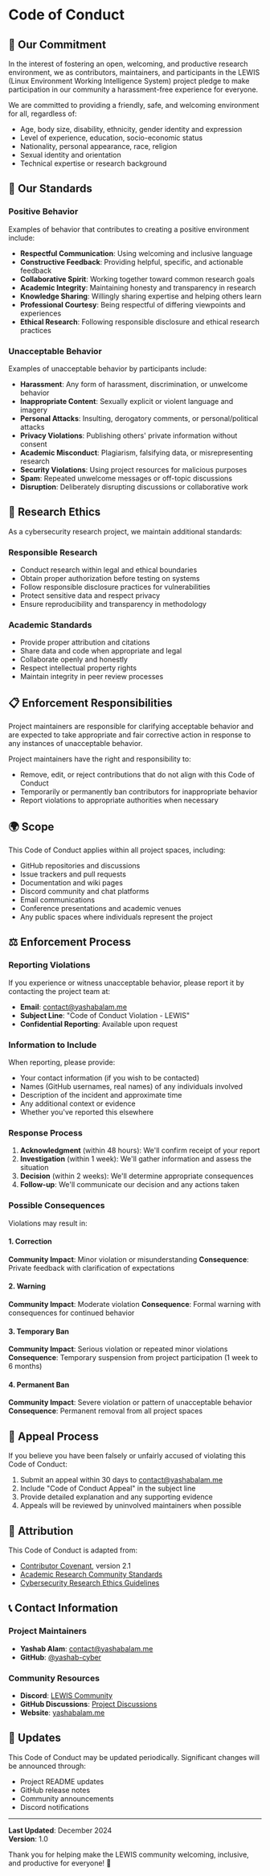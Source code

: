 # Code of Conduct

## 🤝 Our Commitment

In the interest of fostering an open, welcoming, and productive research environment, we as contributors, maintainers, and participants in the LEWIS (Linux Environment Working Intelligence System) project pledge to make participation in our community a harassment-free experience for everyone.

We are committed to providing a friendly, safe, and welcoming environment for all, regardless of:
- Age, body size, disability, ethnicity, gender identity and expression
- Level of experience, education, socio-economic status
- Nationality, personal appearance, race, religion
- Sexual identity and orientation
- Technical expertise or research background

## 🌟 Our Standards

### Positive Behavior

Examples of behavior that contributes to creating a positive environment include:

- **Respectful Communication**: Using welcoming and inclusive language
- **Constructive Feedback**: Providing helpful, specific, and actionable feedback
- **Collaborative Spirit**: Working together toward common research goals
- **Academic Integrity**: Maintaining honesty and transparency in research
- **Knowledge Sharing**: Willingly sharing expertise and helping others learn
- **Professional Courtesy**: Being respectful of differing viewpoints and experiences
- **Ethical Research**: Following responsible disclosure and ethical research practices

### Unacceptable Behavior

Examples of unacceptable behavior by participants include:

- **Harassment**: Any form of harassment, discrimination, or unwelcome behavior
- **Inappropriate Content**: Sexually explicit or violent language and imagery
- **Personal Attacks**: Insulting, derogatory comments, or personal/political attacks
- **Privacy Violations**: Publishing others' private information without consent
- **Academic Misconduct**: Plagiarism, falsifying data, or misrepresenting research
- **Security Violations**: Using project resources for malicious purposes
- **Spam**: Repeated unwelcome messages or off-topic discussions
- **Disruption**: Deliberately disrupting discussions or collaborative work

## 🔬 Research Ethics

As a cybersecurity research project, we maintain additional standards:

### Responsible Research
- Conduct research within legal and ethical boundaries
- Obtain proper authorization before testing on systems
- Follow responsible disclosure practices for vulnerabilities
- Protect sensitive data and respect privacy
- Ensure reproducibility and transparency in methodology

### Academic Standards
- Provide proper attribution and citations
- Share data and code when appropriate and legal
- Collaborate openly and honestly
- Respect intellectual property rights
- Maintain integrity in peer review processes

## 📋 Enforcement Responsibilities

Project maintainers are responsible for clarifying acceptable behavior and are expected to take appropriate and fair corrective action in response to any instances of unacceptable behavior.

Project maintainers have the right and responsibility to:
- Remove, edit, or reject contributions that do not align with this Code of Conduct
- Temporarily or permanently ban contributors for inappropriate behavior
- Report violations to appropriate authorities when necessary

## 🌍 Scope

This Code of Conduct applies within all project spaces, including:
- GitHub repositories and discussions
- Issue trackers and pull requests
- Documentation and wiki pages
- Discord community and chat platforms
- Email communications
- Conference presentations and academic venues
- Any public spaces where individuals represent the project

## ⚖️ Enforcement Process

### Reporting Violations

If you experience or witness unacceptable behavior, please report it by contacting the project team at:

- **Email**: [contact@yashabalam.me](mailto:contact@yashabalam.me)
- **Subject Line**: "Code of Conduct Violation - LEWIS"
- **Confidential Reporting**: Available upon request

### Information to Include

When reporting, please provide:
- Your contact information (if you wish to be contacted)
- Names (GitHub usernames, real names) of any individuals involved
- Description of the incident and approximate time
- Any additional context or evidence
- Whether you've reported this elsewhere

### Response Process

1. **Acknowledgment** (within 48 hours): We'll confirm receipt of your report
2. **Investigation** (within 1 week): We'll gather information and assess the situation
3. **Decision** (within 2 weeks): We'll determine appropriate consequences
4. **Follow-up**: We'll communicate our decision and any actions taken

### Possible Consequences

Violations may result in:

#### 1. Correction
**Community Impact**: Minor violation or misunderstanding
**Consequence**: Private feedback with clarification of expectations

#### 2. Warning
**Community Impact**: Moderate violation
**Consequence**: Formal warning with consequences for continued behavior

#### 3. Temporary Ban
**Community Impact**: Serious violation or repeated minor violations
**Consequence**: Temporary suspension from project participation (1 week to 6 months)

#### 4. Permanent Ban
**Community Impact**: Severe violation or pattern of unacceptable behavior
**Consequence**: Permanent removal from all project spaces

## 🤝 Appeal Process

If you believe you have been falsely or unfairly accused of violating this Code of Conduct:

1. Submit an appeal within 30 days to [contact@yashabalam.me](mailto:contact@yashabalam.me)
2. Include "Code of Conduct Appeal" in the subject line
3. Provide detailed explanation and any supporting evidence
4. Appeals will be reviewed by uninvolved maintainers when possible

## 🙏 Attribution

This Code of Conduct is adapted from:
- [Contributor Covenant](https://www.contributor-covenant.org/), version 2.1
- [Academic Research Community Standards](https://www.acm.org/code-of-ethics)
- [Cybersecurity Research Ethics Guidelines](https://www.usenix.org/conference/usenixsecurity15/ethics)

## 📞 Contact Information

### Project Maintainers
- **Yashab Alam**: [contact@yashabalam.me](mailto:contact@yashabalam.me)
- **GitHub**: [@yashab-cyber](https://github.com/yashab-cyber)

### Community Resources
- **Discord**: [LEWIS Community](https://discord.gg/lewis-community)
- **GitHub Discussions**: [Project Discussions](https://github.com/yashab-cyber/lewis-research-paper/discussions)
- **Website**: [yashabalam.me](https://yashabalam.me)

## 🔄 Updates

This Code of Conduct may be updated periodically. Significant changes will be announced through:
- Project README updates
- GitHub release notes
- Community announcements
- Discord notifications

---

**Last Updated**: December 2024  
**Version**: 1.0

Thank you for helping make the LEWIS community welcoming, inclusive, and productive for everyone! 🚀